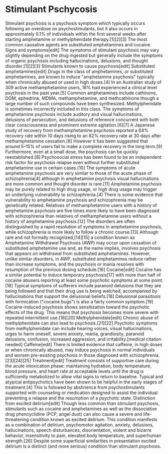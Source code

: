 # Stimulant Pschycosis

 Stimulant psychosis is a psychosis symptom which typically occurs following an overdose on psychostimulants, but it also occurs in approximately 0.1% of individuals within the first several weeks after starting amphetamine or methylphenidate therapy.[1][2][3]
The most common causative agents are substituted amphetamines and cocaine.
Signs and symptoms[edit]
The symptoms of stimulant psychosis may vary slightly depending on the drug ingested but generally include the symptoms of organic psychosis including hallucinations, delusions, and thought disorder.[1][2][3]
Stimulants known to cause psychosis[edit]
Substituted amphetamines[edit]
Drugs in the class of amphetamines, or substituted amphetamines, are known to induce "amphetamine psychosis" typically when chronically abused or used in high doses.[4] In an Australian study of 309 active methamphetamine users, 18% had experienced a clinical level psychosis in the past year.[5] Common amphetamines include cathinone, DOM, ephedrine, MDMA, methamphetamine, and methcathinone though a large number of such compounds have been synthesized. Methylphenidate is sometimes incorrectly included in this class.
The symptoms of amphetamine psychosis include auditory and visual hallucinations, delusions of persecution, and delusions of reference concurrent with both clear consciousness and prominent extreme agitation.[6][7] A Japanese study of recovery from methamphetamine psychosis reported a 64% recovery rate within 10 days rising to an 82% recovery rate at 30 days after methamphetamine cessation.[8] However it has been suggested that around 5–15% of users fail to make a complete recovery in the long term.[9] Furthermore, even at a small dose, the psychosis can be quickly reestablished.[8] Psychosocial stress has been found to be an independent risk factor for psychosis relapse even without further substituted amphetamine use in certain cases.[10]
The symptoms of acute amphetamine psychosis are very similar to those of the acute phase of schizophrenia[4] although in amphetamine psychosis visual hallucinations are more common and thought disorder is rare.[11] Amphetamine psychosis may be purely related to high drug usage, or high drug usage may trigger an underlying vulnerability to schizophrenia.[4] There is some evidence that vulnerability to amphetamine psychosis and schizophrenia may be genetically related. Relatives of methamphetamine users with a history of amphetamine psychosis are five times more likely to have been diagnosed with schizophrenia than relatives of methamphetamine users without a history of amphetamine psychosis.[12] The disorders are often distinguished by a rapid resolution of symptoms in amphetamine psychosis, while schizophrenia is more likely to follow a chronic course.[13]
Although rare and not formally recognized,[14][15] a condition known as Amphetamine Withdrawal Psychosis (AWP) may occur upon cessation of substituted amphetamine use and, as the name implies, involves psychosis that appears on withdrawal from substituted amphetamines. However, unlike similar disorders, in AWP, substituted amphetamines reduce rather than increase symptoms, and the psychosis or mania resolves with resumption of the previous dosing schedule.[16]
Cocaine[edit]
Cocaine has a similar potential to induce temporary psychosis[17] with more than half of cocaine abusers reporting at least some psychotic symptoms at some point.[18] Typical symptoms of sufferers include paranoid delusions that they are being followed and that their drug use is being watched, accompanied by hallucinations that support the delusional beliefs.[18] Delusional parasitosis with formication ("cocaine bugs") is also a fairly common symptom.[19]
Cocaine-induced psychosis shows sensitization toward the psychotic effects of the drug. This means that psychosis becomes more severe with repeated intermittent use.[18][20]
Methylphenidate[edit]
Chronic abuse of methylphenidate can also lead to psychosis.[21][22] Psychotic symptoms from methylphenidate can include hearing voices, visual hallucinations, urges to harm oneself, severe anxiety, mania, grandiosity, paranoid delusions, confusion, increased aggression, and irritability.[medical citation needed]
Caffeine[edit]
There is limited evidence that caffeine, in high doses or when chronically abused, may induce psychosis in normal individuals and worsen pre-existing psychosis in those diagnosed with schizophrenia.[23][24][25]
Treatment[edit]
Treatment consists of supportive care during the acute intoxication phase: maintaining hydration, body temperature, blood pressure, and heart rate at acceptable levels until the drug is sufficiently metabolized to allow vital signs to return to baseline. Typical and atypical antipsychotics have been shown to be helpful in the early stages of treatment.[4] This is followed by abstinence from psychostimulants supported with counseling or medication designed to assist the individual preventing a relapse and the resumption of a psychotic state.
Distinction from excited delirium[edit]
Though less common than stimulant psychosis, stimulants such as cocaine and amphetamines as well as the dissociative drug phencyclidine (PCP, angel dust) can also cause a severe and life-threatening condition known as excited delirium. This condition manifests as a combination of delirium, psychomotor agitation, anxiety, delusions, hallucinations, speech disturbances, disorientation, violent and bizarre behavior, insensitivity to pain, elevated body temperature, and superhuman strength.[26] Despite some superficial similarities in presentation excited delirium is a distinct (and more serious) condition than stimulant psychosis.
